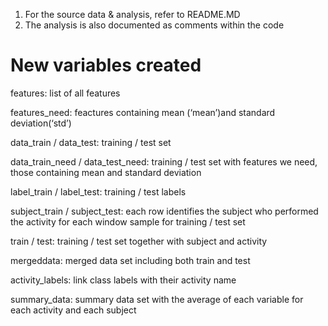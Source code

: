 1. For the source data & analysis, refer to README.MD
2. The analysis is also documented as comments within the code

New variables created
=====================
features: list of all features

features_need: feactures containing mean (‘mean’)and standard deviation(‘std’)

data_train / data_test: training / test set

data_train_need / data_test_need: training / test set with features we need, those containing mean and standard deviation

label_train / label_test: training / test labels

subject_train / subject_test: each row identifies the subject who performed the activity for each window sample for training / test set

train / test: training / test set together with subject and activity

mergeddata: merged data set including both train and test

activity_labels: link class labels with their activity name

summary_data: summary data set with the average of each variable for each activity and each subject


